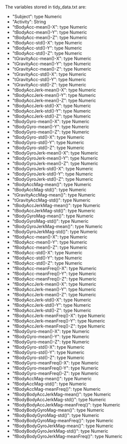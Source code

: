 # 

The variables stored in tidy_data.txt are:

* "Subject": type Numeric
* "Activity": String
* "tBodyAcc-mean()-X": type Numeric
* "tBodyAcc-mean()-Y": type Numeric
* "tBodyAcc-mean()-Z": type Numeric
* "tBodyAcc-std()-X": type Numeric
* "tBodyAcc-std()-Y": type Numeric
* "tBodyAcc-std()-Z": type Numeric
* "tGravityAcc-mean()-X": type Numeric
* "tGravityAcc-mean()-Y": type Numeric
* "tGravityAcc-mean()-Z": type Numeric
* "tGravityAcc-std()-X": type Numeric
* "tGravityAcc-std()-Y": type Numeric
* "tGravityAcc-std()-Z": type Numeric
* "tBodyAccJerk-mean()-X": type Numeric
* "tBodyAccJerk-mean()-Y": type Numeric
* "tBodyAccJerk-mean()-Z": type Numeric
* "tBodyAccJerk-std()-X": type Numeric
* "tBodyAccJerk-std()-Y": type Numeric
* "tBodyAccJerk-std()-Z": type Numeric
* "tBodyGyro-mean()-X": type Numeric
* "tBodyGyro-mean()-Y": type Numeric
* "tBodyGyro-mean()-Z": type Numeric
* "tBodyGyro-std()-X": type Numeric
* "tBodyGyro-std()-Y": type Numeric
* "tBodyGyro-std()-Z": type Numeric
* "tBodyGyroJerk-mean()-X": type Numeric
* "tBodyGyroJerk-mean()-Y": type Numeric
* "tBodyGyroJerk-mean()-Z": type Numeric
* "tBodyGyroJerk-std()-X": type Numeric
* "tBodyGyroJerk-std()-Y": type Numeric
* "tBodyGyroJerk-std()-Z": type Numeric
* "tBodyAccMag-mean()": type Numeric
* "tBodyAccMag-std()": type Numeric
* "tGravityAccMag-mean()": type Numeric
* "tGravityAccMag-std()": type Numeric
* "tBodyAccJerkMag-mean()": type Numeric
* "tBodyAccJerkMag-std()": type Numeric
* "tBodyGyroMag-mean()": type Numeric
* "tBodyGyroMag-std()": type Numeric
* "tBodyGyroJerkMag-mean()": type Numeric
* "tBodyGyroJerkMag-std()": type Numeric
* "fBodyAcc-mean()-X": type Numeric
* "fBodyAcc-mean()-Y": type Numeric
* "fBodyAcc-mean()-Z": type Numeric
* "fBodyAcc-std()-X": type Numeric
* "fBodyAcc-std()-Y": type Numeric
* "fBodyAcc-std()-Z": type Numeric
* "fBodyAcc-meanFreq()-X": type Numeric
* "fBodyAcc-meanFreq()-Y": type Numeric
* "fBodyAcc-meanFreq()-Z": type Numeric
* "fBodyAccJerk-mean()-X": type Numeric
* "fBodyAccJerk-mean()-Y": type Numeric
* "fBodyAccJerk-mean()-Z": type Numeric
* "fBodyAccJerk-std()-X": type Numeric
* "fBodyAccJerk-std()-Y": type Numeric
* "fBodyAccJerk-std()-Z": type Numeric
* "fBodyAccJerk-meanFreq()-X": type Numeric
* "fBodyAccJerk-meanFreq()-Y": type Numeric
* "fBodyAccJerk-meanFreq()-Z": type Numeric
* "fBodyGyro-mean()-X": type Numeric
* "fBodyGyro-mean()-Y": type Numeric
* "fBodyGyro-mean()-Z": type Numeric
* "fBodyGyro-std()-X": type Numeric
* "fBodyGyro-std()-Y": type Numeric
* "fBodyGyro-std()-Z": type Numeric
* "fBodyGyro-meanFreq()-X": type Numeric
* "fBodyGyro-meanFreq()-Y": type Numeric
* "fBodyGyro-meanFreq()-Z": type Numeric
* "fBodyAccMag-mean()": type Numeric
* "fBodyAccMag-std()": type Numeric
* "fBodyAccMag-meanFreq()": type Numeric
* "fBodyBodyAccJerkMag-mean()": type Numeric
* "fBodyBodyAccJerkMag-std()": type Numeric
* "fBodyBodyAccJerkMag-meanFreq()": type Numeric
* "fBodyBodyGyroMag-mean()": type Numeric
* "fBodyBodyGyroMag-std()": type Numeric
* "fBodyBodyGyroMag-meanFreq()": type Numeric
* "fBodyBodyGyroJerkMag-mean()": type Numeric
* "fBodyBodyGyroJerkMag-std()": type Numeric
* "fBodyBodyGyroJerkMag-meanFreq()": type Numeric
